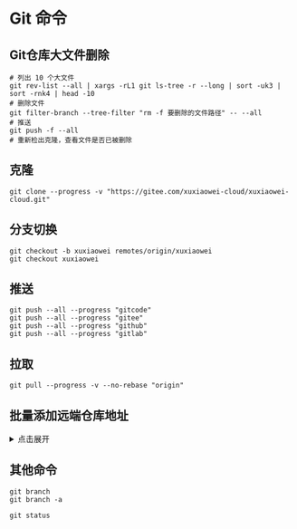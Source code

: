 # Git 命令

## Git仓库大文件删除

```shell
# 列出 10 个大文件
git rev-list --all | xargs -rL1 git ls-tree -r --long | sort -uk3 | sort -rnk4 | head -10
# 删除文件
git filter-branch --tree-filter "rm -f 要删除的文件路径" -- --all
# 推送
git push -f --all
# 重新检出克隆，查看文件是否已被删除
```

## 克隆

```shell
git clone --progress -v "https://gitee.com/xuxiaowei-cloud/xuxiaowei-cloud.git"
```

## 分支切换

```shell
git checkout -b xuxiaowei remotes/origin/xuxiaowei
git checkout xuxiaowei
```

## 推送

```shell
git push --all --progress "gitcode"
git push --all --progress "gitee"
git push --all --progress "github"
git push --all --progress "gitlab"
```

## 拉取

```shell
git pull --progress -v --no-rebase "origin"
```

## 批量添加远端仓库地址

<details>
<summary>点击展开</summary>
git remote add gitee https://gitee.com/xuxiaowei-cloud/xuxiaowei-cloud.git

git remote add gitlab https://gitlab.com/xuxiaowei-cloud/xuxiaowei-cloud.git

git remote add jihulab https://jihulab.com/xuxiaowei-cloud/xuxiaowei-cloud.git

git remote add github https://github.com/xuxiaowei-cloud/xuxiaowei-cloud.git

git remote add gitcode https://gitcode.net/xuxiaowei-cloud/xuxiaowei-cloud.git

git remote add gitlink https://gitlink.org.cn/xuxiaowei-cloud/xuxiaowei-cloud.git
</details>

## 其他命令

```shell
git branch
git branch -a

git status
```
